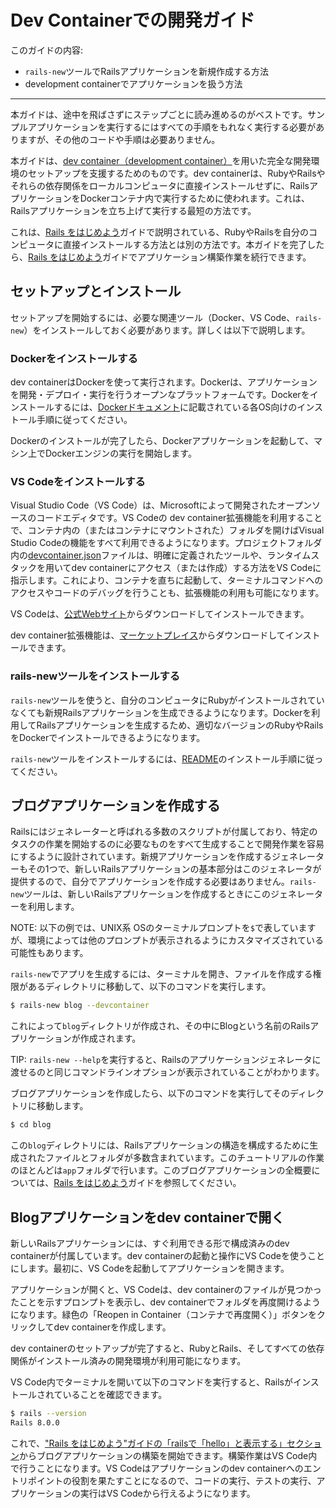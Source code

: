 Dev Containerでの開発ガイド
===================================

このガイドの内容:

* `rails-new`ツールでRailsアプリケーションを新規作成する方法
* development containerでアプリケーションを扱う方法

--------------------------------------------------------------------------------

本ガイドは、途中を飛ばさずにステップごとに読み進めるのがベストです。サンプルアプリケーションを実行するにはすべての手順をもれなく実行する必要がありますが、その他のコードや手順は必要ありません。

本ガイドは、[dev container（development container）](https://containers.dev/)を用いた完全な開発環境のセットアップを支援するためのものです。dev containerは、RubyやRailsやそれらの依存関係をローカルコンピュータに直接インストールせずに、RailsアプリケーションをDockerコンテナ内で実行するために使われます。これは、Railsアプリケーションを立ち上げて実行する最短の方法です。

これは、[Rails をはじめよう](getting_started.html#railsプロジェクトを新規作成する)ガイドで説明されている、RubyやRailsを自分のコンピュータに直接インストールする方法とは別の方法です。本ガイドを完了したら、[Rails をはじめよう](getting_started.html#railsプロジェクトを新規作成する)ガイドでアプリケーション構築作業を続行できます。

セットアップとインストール
----------------------

セットアップを開始するには、必要な関連ツール（Docker、VS Code、`rails-new`）をインストールしておく必要があります。詳しくは以下で説明します。

### Dockerをインストールする

dev containerはDockerを使って実行されます。Dockerは、アプリケーションを開発・デプロイ・実行を行うオープンなプラットフォームです。Dockerをインストールするには、[Dockerドキュメント](https://docs.docker.com/desktop/)に記載されている各OS向けのインストール手順に従ってください。

Dockerのインストールが完了したら、Dockerアプリケーションを起動して、マシン上でDockerエンジンの実行を開始します。

### VS Codeをインストールする

Visual Studio Code（VS Code）は、Microsoftによって開発されたオープンソースのコードエディタです。VS Codeの dev container拡張機能を利用することで、コンテナ内の（またはコンテナにマウントされた）フォルダを開けばVisual Studio Codeの機能をすべて利用できるようになります。プロジェクトフォルダ内の[devcontainer.json](https://code.visualstudio.com/docs/devcontainers/containers#_create-a-devcontainerjson-file)ファイルは、明確に定義されたツールや、ランタイムスタックを用いてdev containerにアクセス（または作成）する方法をVS Codeに指示します。これにより、コンテナを直ちに起動して、ターミナルコマンドへのアクセスやコードのデバッグを行うことも、拡張機能の利用も可能になります。

VS Codeは、[公式Webサイト](https://code.visualstudio.com/)からダウンロードしてインストールできます。

dev container拡張機能は、[マーケットプレイス](https://marketplace.visualstudio.com/items?itemName=ms-vscode-remote.remote-containers)からダウンロードしてインストールできます。

### rails-newツールをインストールする

`rails-new`ツールを使うと、自分のコンピュータにRubyがインストールされていなくても新規Railsアプリケーションを生成できるようになります。Dockerを利用してRailsアプリケーションを生成するため、適切なバージョンのRubyやRailsをDockerでインストールできるようになります。

`rails-new`ツールをインストールするには、[README](https://github.com/rails/rails-new?tab=readme-ov-file#installation)のインストール手順に従ってください。

ブログアプリケーションを作成する
-----------------------------

Railsにはジェネレーターと呼ばれる多数のスクリプトが付属しており、特定のタスクの作業を開始するのに必要なものをすべて生成することで開発作業を容易にするように設計されています。新規アプリケーションを作成するジェネレーターもその1つで、新しいRailsアプリケーションの基本部分はこのジェネレータが提供するので、自分でアプリケーションを作成する必要はありません。`rails-new`ツールは、新しいRailsアプリケーションを作成するときにこのジェネレーターを利用します。

NOTE: 以下の例では、UNIX系 OSのターミナルプロンプトを`$`で表していますが、環境によっては他のプロンプトが表示されるようにカスタマイズされている可能性もあります。

`rails-new`でアプリを生成するには、ターミナルを開き、ファイルを作成する権限があるディレクトリに移動して、以下のコマンドを実行します。

```bash
$ rails-new blog --devcontainer
```

これによって`blog`ディレクトリが作成され、その中にBlogという名前のRailsアプリケーションが作成されます。

TIP: `rails-new --help`を実行すると、Railsのアプリケーションジェネレータに渡せるのと同じコマンドラインオプションが表示されていることがわかります。

ブログアプリケーションを作成したら、以下のコマンドを実行してそのディレクトリに移動します。

```bash
$ cd blog
```

この`blog`ディレクトリには、Railsアプリケーションの構造を構成するために生成されたファイルとフォルダが多数含まれています。このチュートリアルの作業のほとんどは`app`フォルダで行います。このブログアプリケーションの全概要については、[Rails をはじめよう](getting_started.html#ブログアプリケーションを作成する)ガイドを参照してください。

Blogアプリケーションをdev containerで開く
-----------------------------------------------

新しいRailsアプリケーションには、すぐ利用できる形で構成済みのdev containerが付属しています。dev containerの起動と操作にVS Codeを使うことにします。最初に、VS Codeを起動してアプリケーションを開きます。

アプリケーションが開くと、VS Codeは、dev containerのファイルが見つかったことを示すプロンプトを表示し、dev containerでフォルダを再度開けるようになります。緑色の「Reopen in Container（コンテナで再度開く）」ボタンをクリックしてdev containerを作成します。

dev containerのセットアップが完了すると、RubyとRails、そしてすべての依存関係がインストール済みの開発環境が利用可能になります。

VS Code内でターミナルを開いて以下のコマンドを実行すると、Railsがインストールされていることを確認できます。

```bash
$ rails --version
Rails 8.0.0
```

これで、["Rails をはじめよう"ガイドの「railsで「hello」と表示する」セクション](getting_started.html#railsで「hello」と表示する)からブログアプリケーションの構築を開始できます。構築作業はVS Code内で行うことになります。VS Codeはアプリケーションのdev containerへのエントリポイントの役割を果たすことになるので、コードの実行、テストの実行、アプリケーションの実行はVS Codeから行えるようになります。
